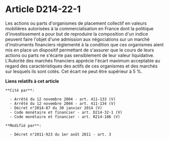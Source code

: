# Article D214-22-1

Les actions ou parts d'organismes de placement collectif en valeurs mobilières autorisées à la commercialisation en France
dont la politique d'investissement a pour but de reproduire la composition d'un indice peuvent faire l'objet d'une admission
aux négociations sur un marché d'instruments financiers réglementé à la condition que ces organismes aient mis en place un
dispositif permettant de s'assurer que le cours de leurs actions ou parts ne s'écarte pas sensiblement de leur valeur
liquidative. L'Autorité des marchés financiers apprécie l'écart maximum acceptable au regard des caractéristiques des actifs
de ces organismes et des marchés sur lesquels ils sont cotés. Cet écart ne peut être supérieur à 5 %.

**Liens relatifs à cet article**

	**Cité par**:

	  - Arrêté du 12 novembre 2004 - art. 411-133 (V)
	  - Arrêté du 12 novembre 2004 - art. 411-134 (V)
	  - Décret n°2014-87 du 30 janvier 2014 (V)
	  - Code monétaire et financier - art. D214-32-1 (V)
	  - Code monétaire et financier - art. R214-186 (V)

	**Modifié par**:

	  - Décret n°2011-923 du 1er août 2011 - art. 3
